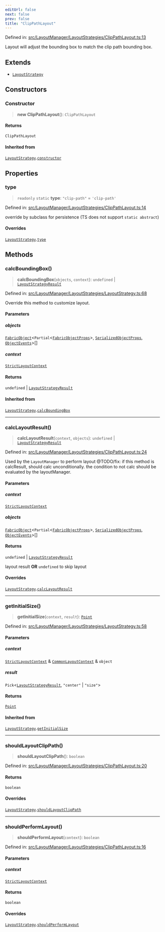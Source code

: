 ```yaml
---
editUrl: false
next: false
prev: false
title: "ClipPathLayout"
---
```


Defined in: [src/LayoutManager/LayoutStrategies/ClipPathLayout.ts:13](https://github.com/fabricjs/fabric.js/blob/977f797255d8c56b5b68360b0d45bed33697d2e8/src/LayoutManager/LayoutStrategies/ClipPathLayout.ts#L13)

Layout will adjust the bounding box to match the clip path bounding box.

## Extends

- [`LayoutStrategy`](/api/classes/layoutstrategy/)

## Constructors

### Constructor

> **new ClipPathLayout**(): `ClipPathLayout`

#### Returns

`ClipPathLayout`

#### Inherited from

[`LayoutStrategy`](/api/classes/layoutstrategy/).[`constructor`](/api/classes/layoutstrategy/#constructor)

## Properties

### type

> `readonly` `static` **type**: `"clip-path"` = `'clip-path'`

Defined in: [src/LayoutManager/LayoutStrategies/ClipPathLayout.ts:14](https://github.com/fabricjs/fabric.js/blob/977f797255d8c56b5b68360b0d45bed33697d2e8/src/LayoutManager/LayoutStrategies/ClipPathLayout.ts#L14)

override by subclass for persistence (TS does not support `static abstract`)

#### Overrides

[`LayoutStrategy`](/api/classes/layoutstrategy/).[`type`](/api/classes/layoutstrategy/#type)

## Methods

### calcBoundingBox()

> **calcBoundingBox**(`objects`, `context`): `undefined` \| [`LayoutStrategyResult`](/api/type-aliases/layoutstrategyresult/)

Defined in: [src/LayoutManager/LayoutStrategies/LayoutStrategy.ts:68](https://github.com/fabricjs/fabric.js/blob/977f797255d8c56b5b68360b0d45bed33697d2e8/src/LayoutManager/LayoutStrategies/LayoutStrategy.ts#L68)

Override this method to customize layout.

#### Parameters

##### objects

[`FabricObject`](/api/classes/fabricobject/)\<`Partial`\<[`FabricObjectProps`](/api/interfaces/fabricobjectprops/)\>, [`SerializedObjectProps`](/api/interfaces/serializedobjectprops/), [`ObjectEvents`](/api/interfaces/objectevents/)\>[]

##### context

[`StrictLayoutContext`](/api/type-aliases/strictlayoutcontext/)

#### Returns

`undefined` \| [`LayoutStrategyResult`](/api/type-aliases/layoutstrategyresult/)

#### Inherited from

[`LayoutStrategy`](/api/classes/layoutstrategy/).[`calcBoundingBox`](/api/classes/layoutstrategy/#calcboundingbox)

***

### calcLayoutResult()

> **calcLayoutResult**(`context`, `objects`): `undefined` \| [`LayoutStrategyResult`](/api/type-aliases/layoutstrategyresult/)

Defined in: [src/LayoutManager/LayoutStrategies/ClipPathLayout.ts:24](https://github.com/fabricjs/fabric.js/blob/977f797255d8c56b5b68360b0d45bed33697d2e8/src/LayoutManager/LayoutStrategies/ClipPathLayout.ts#L24)

Used by the `LayoutManager` to perform layout
@TODO/fix: if this method is calcResult, should calc unconditionally.
the condition to not calc should be evaluated by the layoutManager.

#### Parameters

##### context

[`StrictLayoutContext`](/api/type-aliases/strictlayoutcontext/)

##### objects

[`FabricObject`](/api/classes/fabricobject/)\<`Partial`\<[`FabricObjectProps`](/api/interfaces/fabricobjectprops/)\>, [`SerializedObjectProps`](/api/interfaces/serializedobjectprops/), [`ObjectEvents`](/api/interfaces/objectevents/)\>[]

#### Returns

`undefined` \| [`LayoutStrategyResult`](/api/type-aliases/layoutstrategyresult/)

layout result **OR** `undefined` to skip layout

#### Overrides

[`LayoutStrategy`](/api/classes/layoutstrategy/).[`calcLayoutResult`](/api/classes/layoutstrategy/#calclayoutresult)

***

### getInitialSize()

> **getInitialSize**(`context`, `result`): [`Point`](/api/classes/point/)

Defined in: [src/LayoutManager/LayoutStrategies/LayoutStrategy.ts:58](https://github.com/fabricjs/fabric.js/blob/977f797255d8c56b5b68360b0d45bed33697d2e8/src/LayoutManager/LayoutStrategies/LayoutStrategy.ts#L58)

#### Parameters

##### context

[`StrictLayoutContext`](/api/type-aliases/strictlayoutcontext/) & [`CommonLayoutContext`](/api/type-aliases/commonlayoutcontext/) & `object`

##### result

`Pick`\<[`LayoutStrategyResult`](/api/type-aliases/layoutstrategyresult/), `"center"` \| `"size"`\>

#### Returns

[`Point`](/api/classes/point/)

#### Inherited from

[`LayoutStrategy`](/api/classes/layoutstrategy/).[`getInitialSize`](/api/classes/layoutstrategy/#getinitialsize)

***

### shouldLayoutClipPath()

> **shouldLayoutClipPath**(): `boolean`

Defined in: [src/LayoutManager/LayoutStrategies/ClipPathLayout.ts:20](https://github.com/fabricjs/fabric.js/blob/977f797255d8c56b5b68360b0d45bed33697d2e8/src/LayoutManager/LayoutStrategies/ClipPathLayout.ts#L20)

#### Returns

`boolean`

#### Overrides

[`LayoutStrategy`](/api/classes/layoutstrategy/).[`shouldLayoutClipPath`](/api/classes/layoutstrategy/#shouldlayoutclippath)

***

### shouldPerformLayout()

> **shouldPerformLayout**(`context`): `boolean`

Defined in: [src/LayoutManager/LayoutStrategies/ClipPathLayout.ts:16](https://github.com/fabricjs/fabric.js/blob/977f797255d8c56b5b68360b0d45bed33697d2e8/src/LayoutManager/LayoutStrategies/ClipPathLayout.ts#L16)

#### Parameters

##### context

[`StrictLayoutContext`](/api/type-aliases/strictlayoutcontext/)

#### Returns

`boolean`

#### Overrides

[`LayoutStrategy`](/api/classes/layoutstrategy/).[`shouldPerformLayout`](/api/classes/layoutstrategy/#shouldperformlayout)
